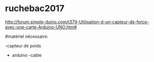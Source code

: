 # ruchebac2017

http://forum.simple-duino.com/t379-Utilisation-d-un-capteur-de-force-avec-une-carte-Arduino-UNO.htm#


#matériel nécessaire: 

-capteur de poids
- arduino
-cable




